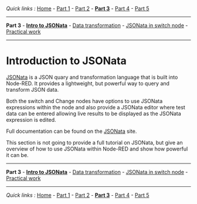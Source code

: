 *Quick links :*
[Home](/README.md) - [Part 1](../part1/README.md) - [Part 2](../part2/README.md) - [**Part 3**](../part3/README.md) - [Part 4](../part4/README.md) - [Part 5](../part5/README.md)
***
**Part 3** - [**Intro to JSONata**](INTRO.md) - [Data transformation](JSONata_TRANSFORM.md) - [JSONata in switch node](JSONata_SWITCH.md) - [Practical work](JSONata_PRACTICAL.md)
***

# Introduction to JSONata

[JSONata](http://jsonata.org) is a JSON quary and transformation language that is built into Node-RED.  It provides a lightweight, but powerful way to query and transform JSON data.

Both the switch and Change nodes have options to use JSONata expressions within the node and also provide a JSONata editor where test data can be entered allowing live results to be displayed as the JSONata expression is edited.

Full documentation can be found on the [JSONata](http://jsonata.org) site.  

This section is not going to provide a full tutorial on JSONata, but give an overview of how to use JSONata within Node-RED and show how powerful it can be.

***
**Part 3** - [**Intro to JSONata**](INTRO.md) - [Data transformation](JSONata_TRANSFORM.md) - [JSONata in switch node](JSONata_SWITCH.md) - [Practical work](JSONata_PRACTICAL.md)
***
*Quick links :*
[Home](/README.md) - [Part 1](../part1/README.md) - [Part 2](../part2/README.md) - [**Part 3**](../part3/README.md) - [Part 4](../part4/README.md) - [Part 5](../part5/README.md)
